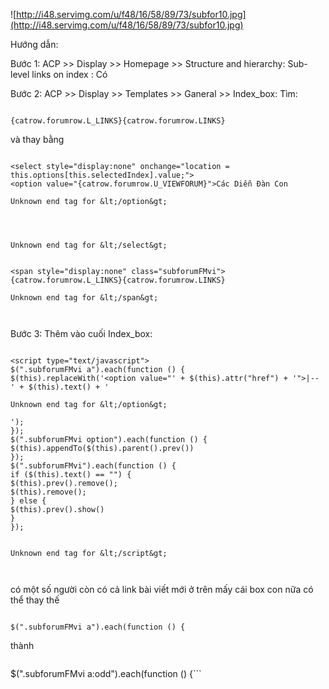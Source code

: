 ![http://i48.servimg.com/u/f48/16/58/89/73/subfor10.jpg](http://i48.servimg.com/u/f48/16/58/89/73/subfor10.jpg)

Hướng dẫn:

Bước 1: ACP >> Display >> Homepage >> Structure and hierarchy:
Sub-level links on index : Có

Bước 2: ACP >> Display >> Templates >> Ganeral >> Index\_box:
Tìm:

```

{catrow.forumrow.L_LINKS}{catrow.forumrow.LINKS}
```

và thay bằng

```

<select style="display:none" onchange="location = this.options[this.selectedIndex].value;">
<option value="{catrow.forumrow.U_VIEWFORUM}">Các Diễn Đàn Con

Unknown end tag for &lt;/option&gt;




Unknown end tag for &lt;/select&gt;


<span style="display:none" class="subforumFMvi">{catrow.forumrow.L_LINKS}{catrow.forumrow.LINKS}

Unknown end tag for &lt;/span&gt;



```

Bước 3: Thêm vào cuối Index\_box:

```

<script type="text/javascript">
$(".subforumFMvi a").each(function () {
$(this).replaceWith('<option value="' + $(this).attr("href") + '">|-- ' + $(this).text() + '

Unknown end tag for &lt;/option&gt;

');
});
$(".subforumFMvi option").each(function () {
$(this).appendTo($(this).parent().prev())
});
$(".subforumFMvi").each(function () {
if ($(this).text() == "") {
$(this).prev().remove();
$(this).remove();
} else {
$(this).prev().show()
}
});


Unknown end tag for &lt;/script&gt;



```

có một số người còn có cả link bài viết mới ở trên mấy cái box con nữa có thể thay thế

```

$(".subforumFMvi a").each(function () {

```
thành

> ```
 $(".subforumFMvi a:odd").each(function () {```